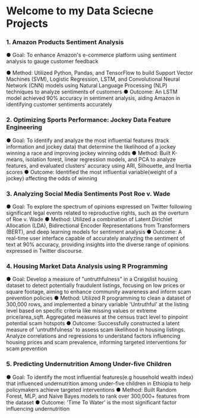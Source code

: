 # Welcome to my Data Sciecne Projects

### 1. Amazon Products Sentiment Analysis 
● Goal: To enhance Amazon's e-commerce platform using sentiment analysis to gauge customer feedback

● Method: Utilized Python, Pandas, and TensorFlow to build Support Vector Machines (SVM), Logistic Regression,
LSTM, and Convolutional Neural Network (CNN) models using Natural Language Processing (NLP) techniques to
analyze sentiments of customers
● Outcome: An LSTM model achieved 90% accuracy in sentiment analysis, aiding Amazon in identifying customer
sentiments accurately
### 2. Optimizing Sports Performance: Jockey Data Feature Engineering
● Goal: To identify and analyze the most influential features (track information and jockey data) that determine the likelihood of a jockey winning a race and improving jockey winning odds
● Method: Built K-means, isolation forest, linear regression models, and PCA to analyze features, and evaluated clusters’ accuracy using ARI, Silhouette, and Inertia scores
● Outcome: Identified the most influential variable(weight of a jockey) affecting the odds of winning
### 3. Analyzing Social Media Sentiments Post Roe v. Wade 
● Goal: To explore the spectrum of opinions expressed on Twitter following significant legal events related to reproductive rights, such as the overturn of Roe v. Wade
● Method: Utilized a combination of Latent Dirichlet Allocation (LDA), Bidirectional Encoder Representations from Transformers (BERT), and deep learning models for sentiment analysis
● Outcome: A real-time user interface capable of accurately analyzing the sentiment of text at 90% accuracy, providing insights into the diverse range of opinions expressed in Twitter discourse.
### 4. Housing Market Data Analysis using R Programming 
● Goal: Develop a measure of "untruthfulness" in a Craigslist housing dataset to detect potentially fraudulent listings, focusing on low prices or square footage, aiming to enhance community awareness and inform scam prevention policies
● Method: Utilized R programming to clean a dataset of 300,000 rows, and implemented a binary variable 'Untruthful' at the listing level based on specific criteria like missing values or extreme price/area_sqft. Aggregated measures at the census tract level to pinpoint potential scam hotspots
● Outcome: Successfully constructed a latent measure of 'untruthfulness' to assess scam likelihood in housing listings. Analyze correlations and regressions to understand factors influencing housing prices and scam prevalence, informing targeted interventions for scam prevention
### 5. Predicting Undernutrition Among Under-five Children
● Goal: To identify the most influential features(e.g household wealth index) that influenced undernutrition among under-five children in Ethiopia to help policymakers achieve targeted interventions
● Method: Built Random Forest, MLP, and Naive Bayes models to rank over 300,000+ features from the dataset
● Outcome: 'Time To Water' is the most significant factor influencing undernutrition



